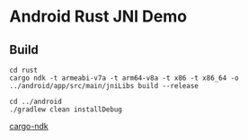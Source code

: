 # Android Rust JNI Demo

## Build
```shell
cd rust
cargo ndk -t armeabi-v7a -t arm64-v8a -t x86 -t x86_64 -o ../android/app/src/main/jniLibs build --release

cd ../android
./gradlew clean installDebug
```

[cargo-ndk](https://github.com/bbqsrc/cargo-ndk)
